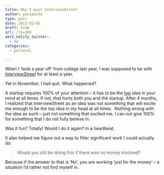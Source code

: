 ```yaml
---
title: Why I quit InterviewStreet
author: yuvipanda
type: post
date: 2012-02-05
draft: true
url: /?p=388
aktt_notify_twitter:
  - no
categories:
  - personal

---
```

When I &#8216;took a year off&#8217; from college last year, I was supposed to be with [InterviewStreet][1] for at least a year.

Yet in November, I had quit. What happened?

A startup requires 100% of your attention &#8211; it has to be the [top][2] idea in your mind at all times. If not, that hurts both you and the startup. After 4 months, I realized that InterviewStreet as an idea was not something that will excite me enough to be the top idea in my head at all times.  Nothing wrong with the idea as such &#8211; just not something that excited me. I can not give 100% for something that I do not fully believe in.

Was it fun? Totally! Would I do it again? In a heartbeat.

It also helped me figure out a way to filter significant work I could actually do:

> Would you still be doing this if there was no money involved?

Because if the answer to that is &#8216;No&#8217;, you are working &#8216;just for the money&#8217; &#8211; a situation I&#8217;d rather not find myself in.

 [1]: http://interviewstreet.com
 [2]: http://www.paulgraham.com/top.html